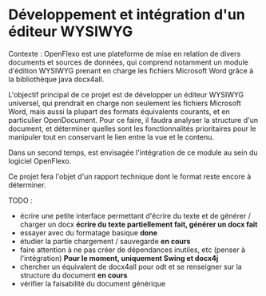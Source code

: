 # Développement et intégration d'un éditeur WYSIWYG 

Contexte : OpenFlexo est une plateforme de mise en relation de divers documents et sources de données, qui comprend notamment un module d'édition WYSIWYG prenant en charge les fichiers Microsoft Word grâce à la bibliothèque java docx4all.

L'objectif principal de ce projet est de développer un éditeur WYSIWYG universel, qui prendrait en charge non seulement les fichiers Microsoft Word, mais aussi la plupart des formats équivalents courants, et en particulier OpenDocument.
Pour ce faire, il faudra analyser la structure d'un document, et déterminer quelles sont les fonctionnalités prioritaires pour le manipuler tout en conservant le lien entre la vue et le contenu.

Dans un second temps, est envisagée l'intégration de ce module au sein du logiciel OpenFlexo.

Ce projet fera l'objet d'un rapport technique dont le format reste encore à déterminer.

TODO :
 - écrire une petite interface permettant d'écrire du texte et de générer / charger un docx
 **écrire du texte partiellement fait, générer un docx fait**
 - essayer avec du formatage basique
 **done**
 - étudier la partie chargement / sauvegarde
 **en cours**
 - faire attention à ne pas créer de dépendances inutiles, etc (penser à l'intégration)
 **Pour le moment, uniquement Swing et docx4j**
 - chercher un équivalent de docx4all pour odt et se renseigner sur la structure du document
 **en cours**
 - vérifier la faisabilité du document générique
